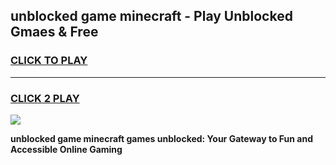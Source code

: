
## unblocked game minecraft - Play Unblocked Gmaes & Free
<h3>
<a href="https://premium.freeplayer.one?title=unblocked_game_minecraft&ref=20F">CLICK TO PLAY</a></h3>
<hr>

<h3>
<a href="https://premium.freeplayer.one?title=unblocked_game_minecraft&ref=20F">CLICK 2 PLAY</a>
  
</h3>

<a href="https://premium.freeplayer.one?title=unblocked_game_minecraft&ref=20F/"><img src="https://clearcache.store/games.png"></a>


**unblocked game minecraft games unblocked: Your Gateway to Fun and Accessible Online Gaming**

